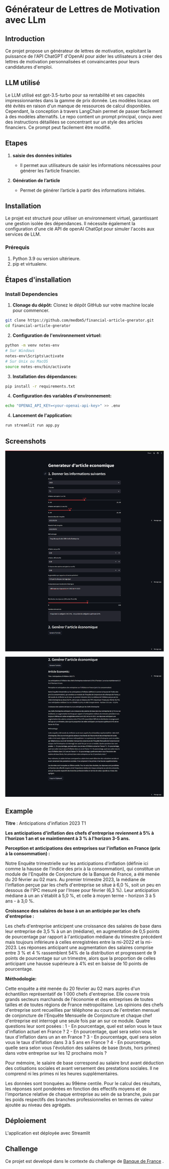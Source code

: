 # Générateur de Lettres de Motivation avec LLm

## Introduction

Ce projet propose un générateur de lettres de motivation, exploitant la puissance de l'API ChatGPT d'OpenAI pour aider les utilisateurs à créer des lettres de motivation personnalisées et convaincantes pour leurs candidatures d'emploi.


## LLM utilisé
Le LLM utilisé est gpt-3.5-turbo pour sa rentabilité et ses capacités impressionnantes dans la gamme de prix donnée.
Les modèles locaux ont été évités en raison d'un manque de ressources de calcul disponibles. Cependant, la conception à travers LangChain permet de passer facilement à des modèles alternatifs. Le repo contient un prompt principal, conçu avec des instructions détaillées se concentrant sur un style des articles financiers. Ce prompt peut facilement être modifié.


## Etapes

1. **saisie des données initiales**
   - Il permet aux utilisateurs de saisir les informations nécessaires pour générer les l’article financier.

2. **Génération de l’article**
   - Permet de générer l’article à partir des informations initiales.


## Installation
Le projet est structuré pour utiliser un environnement virtuel, garantissant une gestion isolée des dépendances. Il nécessite également la configuration d'une clé API de openAI ChatGpt pour simuler l'accès aux services de LLM.


### Prérequis

1. Python 3.9 ou version ultérieure.
2. pip et virtualenv.

## Étapes d'installation

### Install Dependencies
1. **Clonage du dépôt:** Clonez le dépôt GitHub sur votre machine locale pour commencer.

```bash
git clone https://github.com/medbm5/financial-article-gnerator.git
cd financial-article-gnerator
```

2. **Configuration de l'environnement virtuel:**

```bash
python -m venv notes-env
# Sur Windows
notes-env\Scripts\activate
# Sur Unix ou MacOS
source notes-env/bin/activate
```

3. **Installation des dépendances:**

 ```bash
pip install -r requirements.txt
```

4. **Configuration des variables d'environnement:**

```bash
echo "OPENAI_API_KEY=<your-openai-api-key>" >> .env
```


4. **Lancement de l'application:**

```bash
run streamlit run app.py
```

## Screenshots

![Screenshot 1](assets/screenshot1.png)

![Screenshot 2](assets/screenshot2.png)

## Example
**Titre** : Anticipations d'inflation 2023 T1

**Les anticipations d'inflation des chefs d'entreprise reviennent à 5% à l'horizon 1 an et se maintiennent à 3 % à l'horizon 3-5 ans.**

**Perception et anticipations des entreprises sur l'inflation en France (prix à la consommation) :**

Notre Enquête trimestrielle sur les anticipations d'inflation (définie ici comme la hausse de l'indice des prix à la consommation), qui constitue un module de l'Enquête de Conjoncture de la Banque de France, a été menée du 20 février au 02 mars. Au premier trimestre 2023, la médiane de l'inflation perçue par les chefs d'entreprise se situe à 6,0 %, soit un peu en dessous de l'IPC mesuré par l'Insee pour février (6,3 %). Leur anticipation médiane à un an s'établit à 5,0 %, et celle à moyen terme - horizon 3 à 5 ans - à 3,0 %.

**Croissance des salaires de base à un an anticipée par les chefs d'entreprise :**

Les chefs d'entreprise anticipent une croissance des salaires de base dans leur entreprise de 3,5 % à un an (médiane), en augmentation de 0,5 points de pourcentage par rapport à l'anticipation médiane du trimestre précédent mais toujours inférieure à celles enregistrées entre la mi-2022 et la mi-2023. Les réponses anticipant une augmentation des salaires comprise entre 3 % et 4 % rassemblent 54% de la distribution et progressent de 9 points de pourcentage sur un trimestre, alors que la proportion de celles anticipant une hausse supérieure à 4% est en baisse de 10 points de pourcentage.

**Méthodologie:**

Cette enquête a été menée du 20 février au 02 mars auprès d'un échantillon représentatif de 1 000 chefs d'entreprise. Elle couvre trois grands secteurs marchands de l'économie et des entreprises de toutes tailles et de toutes régions de France métropolitaine. Les opinions des chefs d'entreprise sont recueillies par téléphone au cours de l'entretien mensuel de conjoncture de l'Enquête Mensuelle de Conjoncture et chaque chef d'entreprise est interrogé une seule fois par an sur ce module. Quatre questions leur sont posées : 1 - En pourcentage, quel est selon vous le taux d'inflation actuel en France ? 2 - En pourcentage, quel sera selon vous le taux d'inflation dans un an en France ? 3 - En pourcentage, quel sera selon vous le taux d'inflation dans 3 à 5 ans en France ? 4 - En pourcentage, quelle sera selon vous l'évolution des salaires de base (bruts, hors primes) dans votre entreprise sur les 12 prochains mois ?

Pour mémoire, le salaire de base correspond au salaire brut avant déduction des cotisations sociales et avant versement des prestations sociales. Il ne comprend ni les primes ni les heures supplémentaires.

Les données sont tronquées au 99ème centile. Pour le calcul des résultats, les réponses sont pondérées en fonction des effectifs moyens et de l'importance relative de chaque entreprise au sein de sa branche, puis par les poids respectifs des branches professionnelles en termes de valeur ajoutée au niveau des agrégats.

## Déploiement

L'application est déployée avec Streamlit 

## Challenge
Ce projet est developé dans le contexte du challenge de [Banque de France](https://www.banque-france.fr](https://app.b2ideas.eu/Project/DetailsProject/138)https://app.b2ideas.eu/Project/DetailsProject/138)
.
